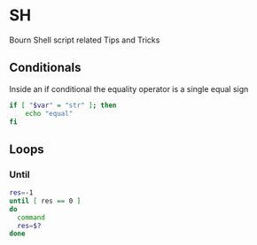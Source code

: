# SH
Bourn Shell script related Tips and Tricks

## Conditionals
Inside an if conditional the equality operator is a single equal sign
``` sh
if [ "$var" = "str" ]; then
    echo "equal"
fi
```

## Loops

### Until
``` sh
res=-1
until [ res == 0 ]
do
  command
  res=$?
done
```